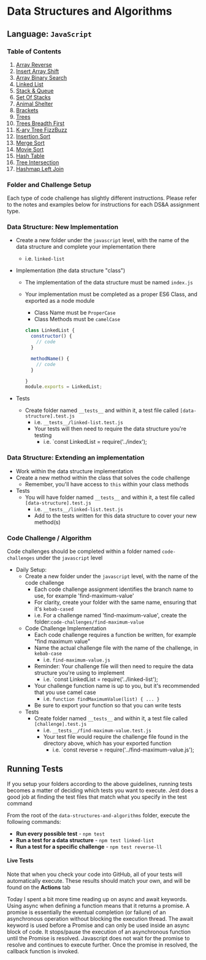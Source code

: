 # Data Structures and Algorithms

## Language: `JavaScript`

### Table of Contents

1. [Array Reverse](./code-challenges/array-reverse/)
2. [Insert Array Shift](./code-challenges/insert-array-shift/)
3. [Array Binary Search](./code-challenges/array-binary-search/)
4. [Linked List](./code-challenges/linked-list/)
5. [Stack & Queue](./code-challenges/stack-and-queue/)
6. [Set Of Stacks](./code-challenges/set-of-stacks/)
7. [Animal Shelter](./code-challenges/stack-and-queue-animal-shelter/)
8. [Brackets](./code-challenges/stack-queue-brackets/)
9. [Trees](./code-challenges/trees/)
10. [Trees Breadth First](./code-challenges/trees/src/code-challenges/breadth-first-search/README.md)
11. [K-ary Tree FizzBuzz](./code-challenges/trees/src/code-challenges/tree-fizz-buzz/)
12. [Insertion Sort](./code-challenges/sorting/insertion-sort/)
13. [Merge Sort](./code-challenges/sorting/merge-sort/)
14. [Movie Sort](./code-challenges/sorting/movie-sort/)
15. [Hash Table](./code-challenges/hashtable/)
16. [Tree Intersection](./code-challenges/tree-intersection/)
17. [Hashmap Left Join](./code-challenges/hashmap-left-join/)


### Folder and Challenge Setup

Each type of code challenge has slightly different instructions. Please refer to the notes and examples below for instructions for each DS&A assignment type.

### Data Structure: New Implementation

- Create a new folder under the `javascript` level, with the name of the data structure and complete your implementation there
  - i.e. `linked-list`
- Implementation (the data structure "class")
  - The implementation of the data structure must be named `index.js`
  - Your implementation must be completed as a proper ES6 Class, and exported as a node module
    - Class Name must be `ProperCase`
    - Class Methods must be `camelCase`

    ```javascript
    class LinkedList {
      constructor() {
        // code
      }

      methodName() {
        // code
      }

    }
    module.exports = LinkedList;
    ```

- Tests
  - Create folder named `__tests__` and within it, a test file called `[data-structure].test.js`
    - i.e. `__tests__/linked-list.test.js`
    - Your tests will then need to require the data structure you're testing
      - i.e. `const LinkedList = require('../index');

### Data Structure: Extending an implementation

- Work within the data structure implementation
- Create a new method within the class that solves the code challenge
  - Remember, you'll have access to `this` within your class methods
- Tests
  - You will have folder named `__tests__` and within it, a test file called `[data-structure].test.js`
    - i.e. `__tests__/linked-list.test.js`
    - Add to the tests written for this data structure to cover your new method(s)

### Code Challenge / Algorithm

Code challenges should be completed within a folder named `code-challenges` under the `javascript` level

- Daily Setup:
  - Create a new folder under the `javascript` level, with the name of the code challenge
    - Each code challenge assignment identifies the branch name to use, for example 'find-maximum-value'
    - For clarity, create your folder with the same name, ensuring that it's `kebab-cased`
    - i.e. For a challenge named 'find-maximum-value', create the folder:`code-challenges/find-maximum-value`
  - Code Challenge Implementation
    - Each code challenge requires a function be written, for example "find maximum value"
    - Name the actual challenge file with the name of the challenge, in `kebab-case`
      - i.e. `find-maximum-value.js`
    - Reminder: Your challenge file will then need to require the data structure you're using to implement
      - i.e. `const LinkedList = require('../linked-list');
    - Your challenge function name is up to you, but it's recommended that you use camel case
      - i.e. `function findMaximumValue(list) { ... }`
    - Be sure to export your function so that you can write tests
  - Tests
    - Create folder named `__tests__` and within it, a test file called `[challenge].test.js`
      - i.e. `__tests__/find-maximum-value.test.js`
      - Your test file would require the challenge file found in the directory above, which has your exported function
        - i.e. `const reverse = require('../find-maximum-value.js');

## Running Tests

If you setup your folders according to the above guidelines, running tests becomes a matter of deciding which tests you want to execute.  Jest does a good job at finding the test files that match what you specify in the test command

From the root of the `data-structures-and-algorithms` folder, execute the following commands:

- **Run every possible test** - `npm test`
- **Run a test for a data structure** - `npm test linked-list`
- **Run a test for a specific challenge** - `npm test reverse-ll`

#### Live Tests

Note that when you check your code into GitHub, all of your tests will automatically execute. These results should match your own, and will be found on the  **Actions** tab


Today I spent a bit more time reading up on  async and await keywords. Using async when defining a function means that it returns a promise. A promise is essentially the eventual completion (or failure) of an asynchronous operation without blocking the execution thread. The await keyword is used before a Promise and can only be used inside an async block of code. It stops/pause the execution of an asynchronous function until the Promise is resolved. Javascript does not wait for the promise to resolve and continues to execute further. Once the promise in resolved, the callback function is invoked.
